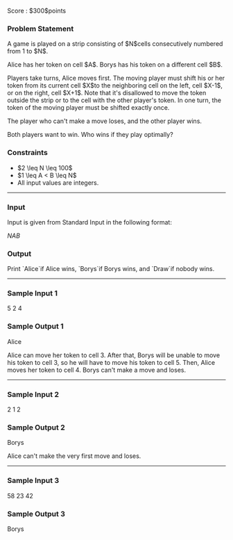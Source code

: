 
<div>

<span>

<span>

<p>
Score : $300$points
</p>

<div>

<section>

### **Problem Statement**

<p>
A game is played on a strip consisting of $N$cells consecutively numbered from 1 to $N$. 
</p>

<p>
Alice has her token on cell $A$. Borys has his token on a different cell $B$.
</p>

<p>
Players take turns, Alice moves first.
The moving player must shift his or her token from its current cell $X$to the neighboring cell on the left, cell $X-1$, or on the right, cell $X+1$.
Note that it's disallowed to move the token outside the strip or to the cell with the other player's token.
In one turn, the token of the moving player must be shifted exactly once.
</p>

<p>
The player who can't make a move loses, and the other player wins.
</p>

<p>
Both players want to win. Who wins if they play optimally?
</p>

</section>

</div>

<div>

<section>

### **Constraints**

<ul>

<li>
$2 \leq N \leq 100$
</li>

<li>
$1 \leq A < B \leq N$
</li>

<li>
All input values are integers.
</li>

</ul>

</section>

</div>

---

<div>

<div>

<section>

### **Input**

<p>
Input is given from Standard Input in the following format:
</p>

<div>

$N$$A$$B$
</div>

</section>

</div>

<div>

<section>

### **Output**

<p>
Print `Alice`if Alice wins, `Borys`if Borys wins, and `Draw`if nobody wins.
</p>

</section>

</div>

</div>

---

<div>

<section>

### **Sample Input 1**

<div>

5 2 4

</div>

</section>

</div>

<div>

<section>

### **Sample Output 1**

<div>

Alice

</div>

<p>
Alice can move her token to cell 3. 
After that, Borys will be unable to move his token to cell 3, so he will have to move his token to cell 5. 
Then, Alice moves her token to cell 4. Borys can't make a move and loses. 
</p>

</section>

</div>

---

<div>

<section>

### **Sample Input 2**

<div>

2 1 2

</div>

</section>

</div>

<div>

<section>

### **Sample Output 2**

<div>

Borys

</div>

<p>
Alice can't make the very first move and loses.
</p>

</section>

</div>

---

<div>

<section>

### **Sample Input 3**

<div>

58 23 42

</div>

</section>

</div>

<div>

<section>

### **Sample Output 3**

<div>

Borys

</div>

</section>

</div>

</span>

</span>

</div>
